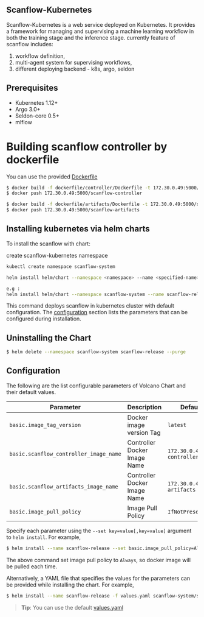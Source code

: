 ## Scanflow-Kubernetes 

Scanflow-Kubernetes is a web service deployed on Kubernetes. It provides a framework for managing and supervising a machine learning workflow in both the training stage and the inference stage. currently feature of scanflow includes:

1. workflow definition,
2. multi-agent system for supervising workflows,
3. different deploying backend - k8s, argo, seldon

## Prerequisites

- Kubernetes 1.12+ 
- Argo 3.0+
- Seldon-core 0.5+
- mlflow 

# Building scanflow controller by dockerfile

You can use the provided [Dockerfile](dockerfile/Dockerfile)

```bash
$ docker build -f dockerfile/controller/Dockerfile -t 172.30.0.49:5000/scanflow-controller .
$ docker push 172.30.0.49:5000/scanflow-controller

$ docker build -f dockerfile/artifacts/Dockerfile -t 172.30.0.49:5000/scanflow-artifacts .
$ docker push 172.30.0.49:5000/scanflow-artifacts
```

## Installing kubernetes via helm charts

To install the scanflow with chart:

create scanflow-kubernetes namespace

```bash
kubectl create namespace scanflow-system
```

```bash
helm install helm/chart --namespace <namespace> --name <specified-name>

e.g :
helm install helm/chart --namespace scanflow-system --name scanflow-release
```

This command deploys scanflow in kubernetes cluster with default configuration.  The [configuration](#configuration) section lists the parameters that can be configured during installation.


## Uninstalling the Chart

```bash
$ helm delete --namespace scanflow-system scanflow-release --purge
```

## Configuration

The following are the list configurable parameters of Volcano Chart and their default values.

| Parameter|Description|Default Value|
|----------------|-----------------|----------------------|
|`basic.image_tag_version`| Docker image version Tag | `latest`|
|`basic.scanflow_controller_image_name`|Controller Docker Image Name|`172.30.0.49/scanflow-controller`|
|`basic.scanflow_artifacts_image_name`|Controller Docker Image Name|`172.30.0.49/scanflow-artifacts`|
|`basic.image_pull_policy`|Image Pull Policy|`IfNotPresent`|

Specify each parameter using the `--set key=value[,key=value]` argument to `helm install`. For example,

```bash
$ helm install --name scanflow-release --set basic.image_pull_policy=Always scanflow-system/scanflow
```

The above command set image pull policy to `Always`, so docker image will be pulled each time.


Alternatively, a YAML file that specifies the values for the parameters can be provided while installing the chart. For example,

```bash
$ helm install --name scanflow-release -f values.yaml scanflow-system/scanflow
```

> **Tip**: You can use the default [values.yaml](helm/chart/values.yaml)
